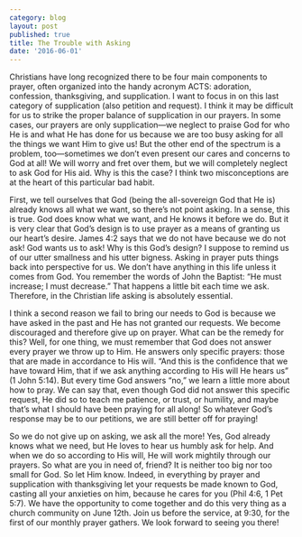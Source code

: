 ```yaml
---
category: blog
layout: post
published: true
title: The Trouble with Asking
date: '2016-06-01'
---
```

Christians have long recognized there to be four main components to prayer, often organized into the handy acronym ACTS: adoration, confession, thanksgiving, and supplication.   I want to focus in on this last category of supplication (also petition and request).  I think it may be difficult for us to strike the proper balance of supplication in our prayers.  In some cases, our prayers are only supplication—we neglect to praise God for who He is and what He has done for us because we are too busy asking for all the things we want Him to give us!  But the other end of the spectrum is a problem, too—sometimes we don’t even present our cares and concerns to God at all!  We will worry and fret over them, but we will completely neglect to ask God for His aid.  Why is this the case?  I think two misconceptions are at the heart of this particular bad habit.

First, we tell ourselves that God (being the all-sovereign God that He is) already knows all what we want, so there’s not point asking.  In a sense, this is true.  God does know what we want, and He knows it before we do.  But it is very clear that God’s design is to use prayer as a means of granting us our heart’s desire.  James 4:2 says that we do not have because we do not ask! God wants us to ask! Why is this God’s design?  I suppose to remind us of our utter smallness and his utter bigness.  Asking in prayer puts things back into perspective for us.  We don’t have anything in this life unless it comes from God.  You remember the words of John the Baptist: “He must increase; I must decrease.” That happens a little bit each time we ask. Therefore, in the Christian life asking is absolutely essential.

I think a second reason we fail to bring our needs to God is because we have asked in the past and He has not granted our requests.  We become discouraged and therefore give up on prayer.  What can be the remedy for this?  Well, for one thing, we must remember that God does not answer every prayer we throw up to Him.  He answers only specific prayers: those that are made in accordance to His will.  “And this is the confidence that we have toward Him, that if we ask anything according to His will He hears us” (1 John 5:14).  But every time God answers “no,” we learn a little more about how to pray.  We can say that, even though God did not answer this specific request, He did so to teach me patience, or trust, or humility, and maybe that’s what I should have been praying for all along!  So whatever God’s response may be to our petitions, we are still better off for praying!  

So we do not give up on asking, we ask all the more!  Yes, God already knows what we need, but He loves to hear us humbly ask for help.  And when we do so according to His will, He will work mightily through our prayers.  So what are you in need of, friend?  It is neither too big nor too small for God.  So let Him know.  Indeed, in everything by prayer and supplication with thanksgiving let your requests be made known to God, casting all your anxieties on him, because he cares for you (Phil 4:6, 1 Pet 5:7). We have the opportunity to come together and do this very thing as a church community on June 12th.  Join us before the service, at 9:30, for the first of our monthly prayer gathers.  We look forward to seeing you there!
